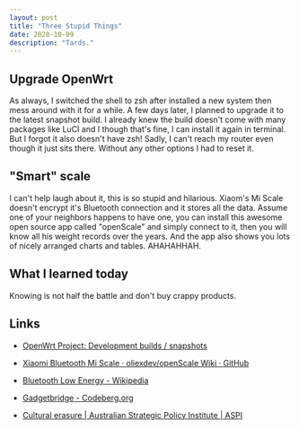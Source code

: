 ```yaml
---
layout: post
title: "Three Stupid Things"
date: 2020-10-09
description: "Tards."
---
```


## Upgrade OpenWrt

As always, I switched the shell to zsh after installed a new system then mess around with it for a while. A few days later, I planned to upgrade it to the latest snapshot build. I already knew the build doesn't come with many packages like LuCI and I though that's fine, I can install it again in terminal. But I forgot it also doesn't have zsh! Sadly, I can't reach my router even though it just sits there. Without any other options I had to reset it.

## "Smart" scale

I can't help laugh about it, this is so stupid and hilarious. Xiaom's Mi Scale doesn't encrypt it's Bluetooth connection and it stores all the data. Assume one of your neighbors happens to have one, you can install this awesome open source app called "openScale" and simply connect to it, then you will know all his weight records over the years. And the app also shows you lots of nicely arranged charts and tables. AHAHAHHAH.

## What I learned today

Knowing is not half the battle and don't buy crappy products.

## Links

- [OpenWrt Project: Development builds / snapshots](https://openwrt.org/releases/snapshot)

- [Xiaomi Bluetooth Mi Scale · oliexdev/openScale Wiki · GitHub](https://github.com/oliexdev/openScale/wiki/Xiaomi-Bluetooth-Mi-Scale)

- [Bluetooth Low Energy - Wikipedia](https://en.wikipedia.org/wiki/Bluetooth_Low_Energy)

- [Gadgetbridge - Codeberg.org](https://codeberg.org/Freeyourgadget/Gadgetbridge)

- [Cultural erasure \| Australian Strategic Policy Institute \| ASPI](https://www.aspi.org.au/report/cultural-erasure)
